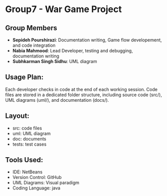 # Group7 - War Game Project

## Group Members

- **Sepideh Pourshirazi**: Documentation writing, Game flow developement, and code integration
- **Nabia Mahmood**: Lead Developer, testing and debugging, documentation writing
- **Subhkarman Singh Sidhu**: UML diagram

## Usage Plan:

Each developer checks in code at the end of each working session. Code files are stored in a dedicated folder structure, including source code (src/), UML diagrams (uml/), and documentation (docs/).

## Layout:

- src: code files
- uml: UML diagram
- doc: documents
- tests: test cases

## Tools Used:

- IDE: NetBeans
- Version Control: GitHub
- UML Diagrams: Visual paradigm
- Coding Language: java
